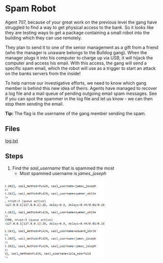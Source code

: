 # Spam Robot
Agent 707, because of your great work on the previous level the gang have struggled to find a way to get physical access to the bank. So it looks like they are testing ways to get a package containing a small robot into the building which they can use remotely.

They plan to send it to one of the senior management as a gift from a friend (who the manager is unaware belongs to the Bulldog gang). When the manager plugs it into his computer to charge up via USB, it will hijack the computer and access his email. With this access, the gang will send a specific spam email, which the robot will use as a trigger to start an attack on the banks servers from the inside!

To help narrow our investigative efforts, we need to know which gang member is behind this new idea of theirs. Agents have managed to recover a log file and a mail queue of pending outgoing email spam messages. See if you can spot the spammer in the log file and let us know - we can then stop them sending the email.

**Tip:** The flag is the username of the gang member sending the spam.

## Files
[log.txt](/assets/files/log.txt)

## Steps
1. Find the *sasl_username* that is spammed the most
    - Most spammed username is *james_joseph*

![sasl_username spam](/assets/screenshots/hq-12-SpamRobot.png)